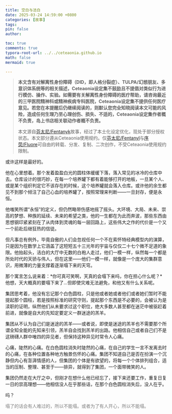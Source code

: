 ```yaml
---
title: 空白与洁白
date: 2025-03-24 14:59:00 +0800
categories: [故事]
tags: 
pin: false
author: 

toc: true
comments: true
typora-root-url: ../../ceteaonia.github.io
math: false
mermaid: true

---
```

> **本文含有对解离性身份障碍（DID，即人格分裂症）、TULPA/幻想朋友、多意识体系统等的相关描述，Ceteaonia设定集不鼓励且不提倡对类似行为进行模仿、操作、实验。如需要有关解离性身份障碍的医疗帮助，请咨询最近的三甲医院精神科或精神疾病专科医院，Ceteaonia设定集不提供任何医疗意见。若您在本提醒后仍继续阅读的，则默认您完全知晓阅读本文可能的风险，造成任何生理乃至心理创伤、损失、不适的，Ceteaonia设定集作者概不负责，岛上书店相关联动作者概不负责。**
> 
> 本文源自[芬太尼/Fentanyk](https://www.wikidot.com/user:info/fentanyl)故事，经过了本土化设定优化，现处于部分授权状态。本文部分遵从Ceteaonia使用规约。仅[芬太尼/Fentanyl](https://www.wikidot.com/user:info/fentanyl)与[序荧/Fluore](https://www.wikidot.com/user:info/fluore)可自由的转载、分发、复制、二次创作，不受Ceteaonia使用规约限制。


或许这样是最好的。

他在心里想着。那个发着盈盈白光的圆柱体缓缓下落，落入常见的冰冷的仓库中去。仓库设计的很巧妙，在每一个培养罐下都有着能够打开的地板，一旦某个人、或是某个组织判定它不该存在的时候，这个培养罐就会落入仓库。或许他的余生都见不到那个倾注了自己心血的培养罐了，按照常理来判断——一旦封存，便是永恒。

他嗤笑所谓“永恒”的定义，但仍然略带伤感地摇了摇头。大环境、大局、未来、崇高的梦想、种族的延续、未来的希望之类，他的一生都在为此而奔波，那些东西由思想钢印紧紧刻在了从肉体到灵魂的每一层回路上，这些伟大之作的代价是一个又一个前赴后继狂热的信徒。

但凡事总有例外，毕竟自傲的人们会忽视任何一个不在索怀特经典模型内的演算，只是因为在数学上它涵盖了这短短五十三光年的宇宙与仅仅二十七个微不足道的象限。他抬起头，洁白的大厅中无数的白袍人走过，他们一模一样，纵然每一个都是所处时代的天骄与伟人，但在这里——他们一模一样，就像是一个庞大的集群意识，用微薄的力量支撑着逐渐塌下来的天穹。

那个寓言怎么说来着：*你可真可笑啊，天真的会塌下来吗，你在担心什么呢？*他想，天大概真的要塌下来了...但即使灾难无法避免，和他又有什么关系呢。

集团思考着，他没有忘记那个白色圆柱，只是他或者她或者他们或者她们暂时不能提起那个圆柱，若是按照标准的研究守则，提起那个东西是不必要的，会被认为是渎职的证明，纵然他们从未要求过这个职位，绝大多数人甚至都在迷茫中被驱赶着前进，就像是自大的先知定要定义一群迷途的羔羊。

集团从不认为自己们是迷途的羔羊——或者说，即使是迷途的羔羊也不需要那个所谓全知全能的先知来引领，羔羊自会找到羔羊的出路。他相信自己或者自己们不是这磅礴人群中唯四的异见者，但保持这种异见时常令人心痛。

心痛，陡然的心痛。在白色圆柱消失时陡然的心痛，在自己的学生一言不发离去时的心痛，在各种位置各种地方触景伤怀的心痛。集团不知道自己是否在扮演一个沉静但内心有澎湃情感的人，但集团的个体是有欲望的，将每一个个体排列组合，适当的压制、整理、甚至于——排异，就得到了集团，一个面带微笑的人。

集团仍然走在大厅之中，但刚才在想什么他已经忘了，接下来还要工作，重复日复一日的崇高理想——他相信没人在乎那些话，在那个白色圆柱消失后，没人在乎。

吗？

<p style="color: grey;">塌了的话会有人难过的，所以不能塌。或者为了有人开心，所以不能塌。</p>

